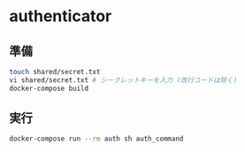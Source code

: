 # authenticator

## 準備

```bash
touch shared/secret.txt
vi shared/secret.txt # シークレットキーを入力 (改行コードは除く)
docker-compose build
```

## 実行

```bash
docker-compose run --rm auth sh auth_command
```
